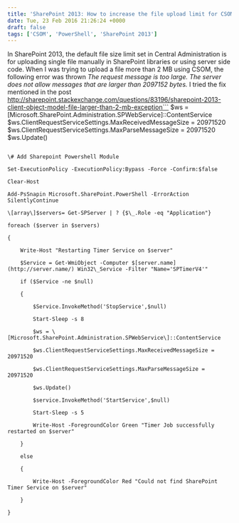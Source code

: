 ```yaml
---
title: 'SharePoint 2013: How to increase the file upload limit for CSOM from 2 Mb to 20 Mb'
date: Tue, 23 Feb 2016 21:26:24 +0000
draft: false
tags: ['CSOM', 'PowerShell', 'SharePoint 2013']
---
```


In SharePoint 2013, the default file size limit set in Central Administration is for uploading single file manually in SharePoint libraries or using server side code. When I was trying to upload a file more than 2 MB using CSOM, the following error was thrown _The request message is too large. The server does not allow messages that are larger than 2097152 bytes._ I tried the fix mentioned in the post http://sharepoint.stackexchange.com/questions/83196/sharepoint-2013-client-object-model-file-larger-than-2-mb-exception```
$ws = [Microsoft.SharePoint.Administration.SPWebService]::ContentService $ws.ClientRequestServiceSettings.MaxReceivedMessageSize = 20971520 $ws.ClientRequestServiceSettings.MaxParseMessageSize  = 20971520 $ws.Update()
```I did reset IIS without much success. Stopping the SharePoint Timer Service before updating the values worked for me. The PowerShell script below stops timer service on each server on the farm, updates the client request service settings to increase size limit to 20 MB (20\*1024\*1024 = 20971520) and starts the timer service after the update.

\# Add Sharepoint Powershell Module

Set-ExecutionPolicy -ExecutionPolicy:Bypass -Force -Confirm:$false

Clear-Host

Add-PsSnapin Microsoft.SharePoint.PowerShell -ErrorAction SilentlyContinue

\[array\]$servers= Get-SPServer | ? {$\_.Role -eq "Application"}

foreach ($server in $servers)

{

    Write-Host "Restarting Timer Service on $server"

    $Service = Get-WmiObject -Computer $[server.name](http://server.name/) Win32\_Service -Filter "Name='SPTimerV4'"

    if ($Service -ne $null)

    {

        $Service.InvokeMethod('StopService',$null)

        Start-Sleep -s 8

        $ws = \[Microsoft.SharePoint.Administration.SPWebService\]::ContentService

        $ws.ClientRequestServiceSettings.MaxReceivedMessageSize = 20971520

        $ws.ClientRequestServiceSettings.MaxParseMessageSize = 20971520

        $ws.Update()

        $service.InvokeMethod('StartService',$null)

        Start-Sleep -s 5

        Write-Host -ForegroundColor Green "Timer Job successfully restarted on $server"

    }

    else

    {

        Write-Host -ForegroundColor Red "Could not find SharePoint Timer Service on $server"

    }

}